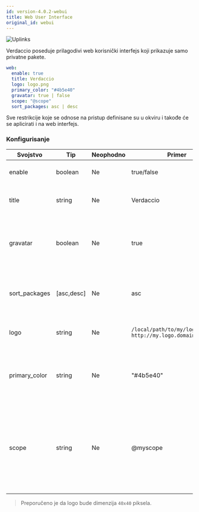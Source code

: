 ```yaml
---
id: version-4.0.2-webui
title: Web User Interface
original_id: webui
---
```


![Uplinks](https://user-images.githubusercontent.com/558752/52916111-fa4ba980-32db-11e9-8a64-f4e06eb920b3.png)

Verdaccio poseduje prilagodivi web korisnički interfejs koji prikazuje samo privatne pakete.

```yaml
web:
  enable: true
  title: Verdaccio
  logo: logo.png
  primary_color: "#4b5e40"
  gravatar: true | false
  scope: "@scope"
  sort_packages: asc | desc
```

Sve restrikcije koje se odnose na pristup definisane su u okviru  i takođe će se aplicirati i na web interfejs.</p> 

### Konfigurisanje

| Svojstvo      | Tip        | Neophodno | Primer                                                        | Podrška    | Opis                                                                                                                     |
| ------------- | ---------- | --------- | ------------------------------------------------------------- | ---------- | ------------------------------------------------------------------------------------------------------------------------ |
| enable        | boolean    | Ne        | true/false                                                    | all        | dozvoljava prikaz web interfejsa                                                                                         |
| title         | string     | Ne        | Verdaccio                                                     | all        | opis naslova HTML zaglavlja                                                                                              |
| gravatar      | boolean    | Ne        | true                                                          | `>v4`   | Gravatar-i će biti generisani u pozadini, ako je ovo svojstvo omogućeno                                                  |
| sort_packages | [asc,desc] | Ne        | asc                                                           | `>v4`   | Po pravilu, privatni paketi su sortirani po rastućem redosledu                                                           |
| logo          | string     | Ne        | `/local/path/to/my/logo.png` `http://my.logo.domain/logo.png` | all        | URI gde se logo nalazi (logo za header)                                                                                  |
| primary_color | string     | Ne        | "#4b5e40"                                                     | `>4`    | The primary color to use throughout the UI (header, etc)                                                                 |
| scope         | string     | Ne        | @myscope                                                      | `>v3.x` | If you're using this registry for a specific module scope, specify that scope to set it in the webui instructions header |

> Preporučeno je da logo bude dimenzija `40x40` piksela.